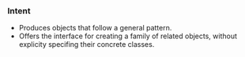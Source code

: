 ﻿### Intent
- Produces objects that follow a general pattern.
- Offers the interface for creating a family of related objects, without explicity specifing their concrete classes.
